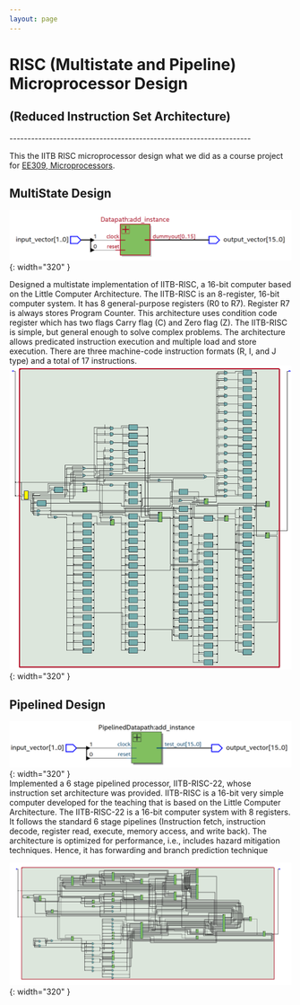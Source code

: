 ```yaml
---
layout: page
---
```


<h1><b>RISC (Multistate and Pipeline) Microprocessor Design</b></h1>
<h2><b>(Reduced Instruction Set Architecture)</b></h2>
-------------------------------------------------------------------       

This the IITB RISC microprocessor design what we did as a course project for [EE309, Microprocessors](https://www.ee.iitb.ac.in/web/academics/courses/EE309). 



 **MultiState Design**
-------------------------------------------------------------------  
![RISC MultiState High Level](/images/risc_microprocessor/risc_high_level_design.png){: width="320" }

Designed a multistate implementation of IITB-RISC, a 16-bit computer based on the Little Computer Architecture. The IITB-RISC is an 8-register, 16-bit computer system. It has 8 general-purpose registers (R0 to R7). Register R7 is always stores Program Counter. This architecture uses condition code register which has two flags Carry flag (C) and Zero flag (Z). The IITB-RISC is simple, but general enough to solve complex problems. The architecture allows predicated instruction execution and multiple load and store execution. There are three machine-code instruction formats (R, I, and J type) and a total of 17 instructions.   
![RISC Multipath RTL](/images/risc_microprocessor/risc_rtl_view.png){: width="320" }

 **Pipelined Design**
-------------------------------------------------------------------
![RISC Pipeline High Level](/images/risc_microprocessor/pipeline_high_level_design.png){: width="320" }  
Implemented a 6 stage pipelined processor, IITB-RISC-22, whose instruction set architecture was provided. IITB-RISC is a 16-bit very simple computer developed for the teaching that is based on the Little Computer Architecture. The IITB-RISC-22 is a 16-bit computer system with 8 registers. It follows the standard 6 stage pipelines (Instruction fetch, instruction decode, register read, execute, memory access, and write back). The architecture is optimized for performance, i.e., includes hazard mitigation techniques. Hence, it has forwarding and branch prediction technique  


![RISC Pipeline RTL](/images/risc_microprocessor/RTL_viewer_pipeline.png){: width="320" }
